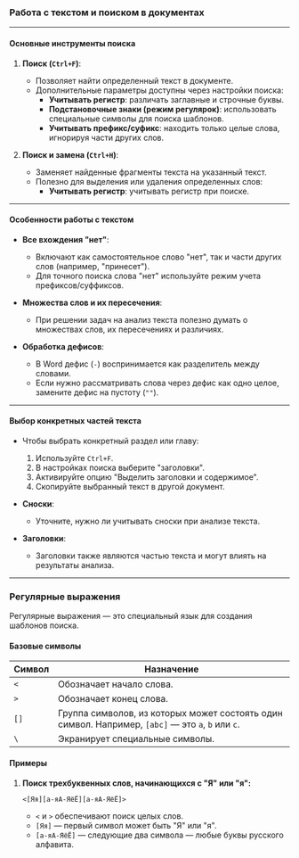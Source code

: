 ### Работа с текстом и поиском в документах

---

#### Основные инструменты поиска

1. **Поиск (`Ctrl+F`)**:
   - Позволяет найти определенный текст в документе.
   - Дополнительные параметры доступны через настройки поиска:
     - **Учитывать регистр**: различать заглавные и строчные буквы.
     - **Подстановочные знаки (режим регулярок)**: использовать специальные символы для поиска шаблонов.
     - **Учитывать префикс/суфикс**: находить только целые слова, игнорируя части других слов.

2. **Поиск и замена (`Ctrl+H`)**:
   - Заменяет найденные фрагменты текста на указанный текст.
   - Полезно для выделения или удаления определенных слов:
     - **Учитывать регистр**: учитывать регистр при поиске.

---

#### Особенности работы с текстом

- **Все вхождения "нет"**:
  - Включают как самостоятельное слово "нет", так и части других слов (например, "принесет").
  - Для точного поиска слова "нет" используйте режим учета префиксов/суффиксов.

- **Множества слов и их пересечения**:
  - При решении задач на анализ текста полезно думать о множествах слов, их пересечениях и различиях.

- **Обработка дефисов**:
  - В Word дефис (`-`) воспринимается как разделитель между словами.
  - Если нужно рассматривать слова через дефис как одно целое, замените дефис на пустоту (`""`).

---

#### Выбор конкретных частей текста

- Чтобы выбрать конкретный раздел или главу:
  1. Используйте `Ctrl+F`.
  2. В настройках поиска выберите "заголовки".
  3. Активируйте опцию "Выделить заголовки и содержимое".
  4. Скопируйте выбранный текст в другой документ.

- **Сноски**:
  - Уточните, нужно ли учитывать сноски при анализе текста.

- **Заголовки**:
  - Заголовки также являются частью текста и могут влиять на результаты анализа.

---

### Регулярные выражения

Регулярные выражения — это специальный язык для создания шаблонов поиска.

#### Базовые символы

| Символ | Назначение                                                                                   |
|--------|----------------------------------------------------------------------------------------------|
| `<`    | Обозначает начало слова.                                                                     |
| `>`    | Обозначает конец слова.                                                                      |
| `[]`   | Группа символов, из которых может состоять один символ. Например, `[abc]` — это `a`, `b` или `c`. |
| `\`    | Экранирует специальные символы.                                                              |

#### Примеры

1. **Поиск трехбуквенных слов, начинающихся с "Я" или "я":**
   ```regex
   <[Яя][а-яА-ЯёЁ][а-яА-ЯёЁ]>
   ```
   - `<` и `>` обеспечивают поиск целых слов.
   - `[Яя]` — первый символ может быть "Я" или "я".
   - `[а-яА-ЯёЁ]` — следующие два символа — любые буквы русского алфавита.
